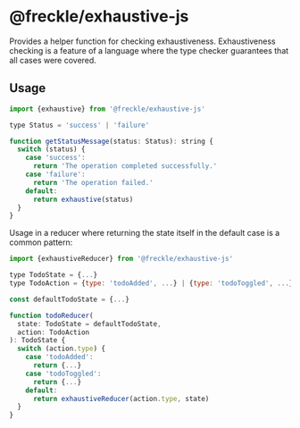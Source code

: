 # @freckle/exhaustive-js
Provides a helper function for checking exhaustiveness. Exhaustiveness checking is a feature of a language where the type checker guarantees that all cases were covered.

## Usage

```js
import {exhaustive} from '@freckle/exhaustive-js'

type Status = 'success' | 'failure'

function getStatusMessage(status: Status): string {
  switch (status) {
    case 'success':
      return 'The operation completed successfully.'
    case 'failure':
      return 'The operation failed.'
    default:
      return exhaustive(status)
  }
}
```

Usage in a reducer where returning the state itself in the default case is a common pattern:
```js
import {exhaustiveReducer} from '@freckle/exhaustive-js'

type TodoState = {...}
type TodoAction = {type: 'todoAdded', ...} | {type: 'todoToggled', ...}

const defaultTodoState = {...}

function todoReducer(
  state: TodoState = defaultTodoState,
  action: TodoAction
): TodoState {
  switch (action.type) {
    case 'todoAdded':
      return {...}
    case 'todoToggled':
      return {...}
    default:
      return exhaustiveReducer(action.type, state)
  }
}
```
